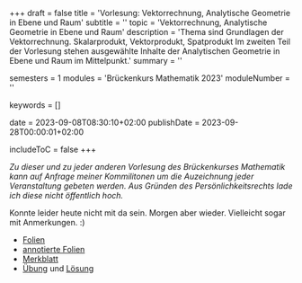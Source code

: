 +++
draft = false
title = 'Vorlesung: Vektorrechnung, Analytische Geometrie in Ebene und Raum'
subtitle = ''
topic = 'Vektorrechnung, Analytische Geometrie in Ebene und Raum'
description = 'Thema sind Grundlagen der Vektorrechnung. Skalarprodukt, Vektorprodukt, Spatprodukt Im zweiten Teil der Vorlesung stehen ausgewählte Inhalte der Analytischen Geometrie in Ebene und Raum im Mittelpunkt.'
summary = ''

semesters = 1
modules = 'Brückenkurs Mathematik 2023'
moduleNumber = ''

keywords = []

date = 2023-09-08T08:30:10+02:00
publishDate = 2023-09-28T00:00:01+02:00

includeToC = false
+++

*Zu dieser und zu jeder anderen Vorlesung des Brückenkurses Mathematik kann auf Anfrage meiner Kommilitonen um die Auzeichnung jeder Veranstaltung gebeten werden. Aus Gründen des Persönlichkeitsrechts lade ich diese nicht öffentlich hoch.*

Konnte leider heute nicht mit da sein. Morgen aber wieder. Vielleicht sogar mit Anmerkungen. :)

* [Folien](/university/brückenkurs-mathe-folien-06.pdf)
* [annotierte Folien](/university/brückenkurs-mathe-folien-06-annot.pdf)
* [Merkblatt](/university/brückenkurs-mathe-merkblatt-06.pdf)
* [Übung](/university/brückenkurs-mathe-übung-06.pdf) und [Lösung](brückenkurs-mathe-lösung-06.pdf)
